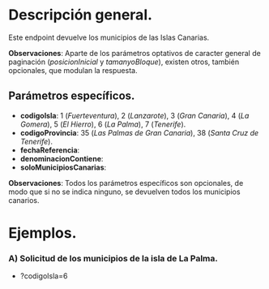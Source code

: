 # Descripción general.

Este endpoint devuelve los municipios de las Islas Canarias.

**Observaciones**: Aparte de los parámetros optativos de caracter general de paginación (_posicionInicial_ y _tamanyoBloque_), existen otros, también opcionales, que modulan la respuesta.

## Parámetros específicos.

* **codigoIsla**: 1 (*Fuerteventura*), 2 (*Lanzarote*), 3 (*Gran Canaria*), 4 (*La Gomera*), 5 (*El Hierro*), 6 (*La Palma*), 7 (*Tenerife*).
* **codigoProvincia**: 35 (*Las Palmas de Gran Canaria*), 38 (*Santa Cruz de Tenerife*).
* **fechaReferencia**:
* **denominacionContiene**:
* **soloMunicipiosCanarias**:

**Observaciones**: Todos los parámetros específicos son opcionales, de modo que si no se indica ninguno, se devuelven todos los municipios canarios.

# Ejemplos.

### A) Solicitud de los municipios de la isla de La Palma.
* ?codigoIsla=6

